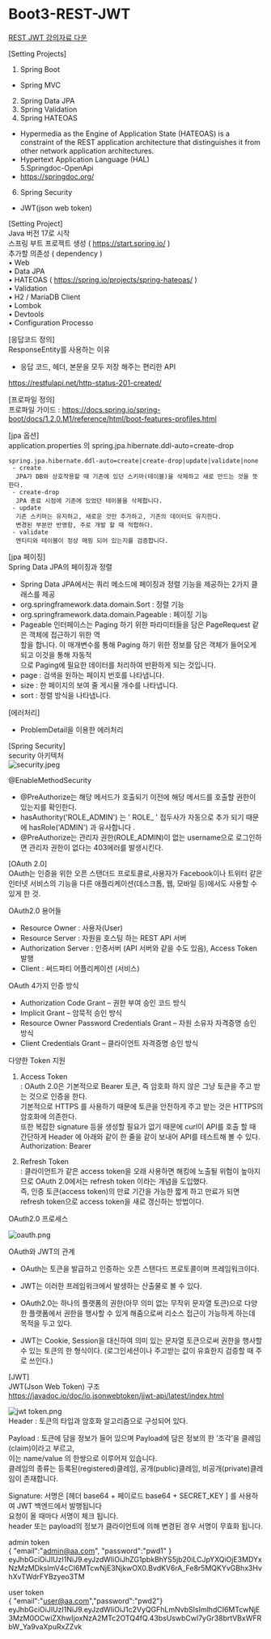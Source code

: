 # Boot3-REST-JWT  
[REST JWT 강의자료 다운 ](docs%2FREST%20JWT_202401.pdf)  

[Setting Projects]  
1. Spring Boot  
 - Spring MVC  
2. Spring Data JPA  
3. Spring Validation  
4. Spring HATEOAS  
 - Hypermedia as the Engine of Application State (HATEOAS) is a constraint of the REST application architecture that distinguishes it from other network application architectures.    
 - Hypertext Application Language (HAL)  
5.Springdoc-OpenApi  
 - https://springdoc.org/  
6. Spring Security  
 - JWT(json web token)  

[Setting Project]  
Java 버전 17로 시작  
스프링 부트 프로젝트 생성 ( https://start.spring.io/ )  
추가할 의존성 ( dependency )  
• Web  
• Data JPA  
• HATEOAS  ( https://spring.io/projects/spring-hateoas/ )  
• Validation  
• H2 / MariaDB Client  
• Lombok  
• Devtools  
• Configuration Processo  

[응답코드 정의]  
ResponseEntity를 사용하는 이유  
 - 응답 코드, 헤더, 본문을 모두 저장 해주는 편리한 API  
 
https://restfulapi.net/http-status-201-created/  

[프로파일 정의]  
프로파일 가이드 : https://docs.spring.io/spring-boot/docs/1.2.0.M1/reference/html/boot-features-profiles.html  

[jpa 옵션]  
application.properties 의 spring.jpa.hibernate.ddl-auto=create-drop
```
spring.jpa.hibernate.ddl-auto=create|create-drop|update|validate|none  
 - create  
  JPA가 DB와 상호작용할 때 기존에 있던 스키마(테이블)을 삭제하고 새로 만드는 것을 뜻한다.  
 - create-drop
  JPA 종료 시점에 기존에 있었던 테이블을 삭제합니다.
 - update
  기존 스키마는 유지하고, 새로운 것만 추가하고, 기존의 데이터도 유지한다. 
  변경된 부분만 반영함, 주로 개발 할 때 적합하다.
 - validate
  엔티티와 테이블이 정상 매핑 되어 있는지를 검증합니다.
```  
[jpa 페이징]  
Spring Data JPA의 페이징과 정렬  
 - Spring Data JPA에서는 쿼리 메소드에 페이징과 정렬 기능을 제공하는 2가지 클래스를 제공  
 - org.springframework.data.domain.Sort : 정렬 기능  
 - org.springframework.data.domain.Pageable : 페이징 기능  
 - Pageable 인터페이스는 Paging 하기 위한 파라미터들을 담은 PageRequest 같은 객체에 접근하기 위한 역  
할을 합니다. 이 매개변수를 통해 Paging 하기 위한 정보를 담은 객체가 들어오게 되고 이것을 통해 자동적  
으로 Paging에 필요한 데이터를 처리하여 반환하게 되는 것입니다.  
 - page : 검색을 원하는 페이지 번호를 나타냅니다.  
 - size : 한 페이지의 보여 줄 게시물 개수를 나타냅니다.  
 - sort : 정렬 방식을 나타냅니다.  

[에러처리]  
 - ProblemDetail을 이용한 에러처리 

[Spring Security]  
security 아키텍처  
![security.jpeg](docs%2Fsecurity.jpeg)  

@EnableMethodSecurity  
 - @PreAuthorize는 해당 메서드가 호출되기 이전에 해당 메서드를 호출할 권한이 있는지를 확인한다.  
 - hasAuthority('ROLE_ADMIN') 는 ' ROLE_ ' 접두사가 자동으로 추가 되기 때문에 hasRole('ADMIN') 과 유사합니다 .  
 - @PreAuthorize는 관리자 권한(ROLE_ADMIN)이 없는 username으로 로그인하면 관리자 권한이 없다는 403에러를 발생시킨다.  

[OAuth 2.0]  
OAuth는 인증을 위한 오픈 스탠더드 프로토콜로,사용자가 Facebook이나 트위터 같은 인터넷 서비스의 기능을 다른 애플리케이션(데스크톱, 웹, 모바일 등)에서도 사용할 수 있게 한 것.  

OAuth2.0 용어들  
- Resource Owner : 사용자(User)  
- Resource Server : 자원을 호스팅 하는 REST API 서버  
- Authorization Server : 인증서버 (API 서버와 같을 수도 있음), Access Token 발행  
- Client : 써드파티 어플리케이션 (서비스)  

OAuth 4가지 인증 방식  
- Authorization Code Grant – 권한 부여 승인 코드 방식  
- Implicit Grant – 암묵적 승인 방식  
- Resource Owner Password Credentials Grant – 자원 소유자 자격증명 승인 방식  
- Client Credentials Grant – 클라이언트 자격증명 승인 방식  

다양한 Token 지원
1. Access Token  
   : OAuth 2.0은 기본적으로 Bearer 토큰, 즉 암호화 하지 않은 그냥 토큰을 주고 받는 것으로 인증을 한다.  
   기본적으로 HTTPS 를 사용하기 때문에 토큰을 안전하게 주고 받는 것은 HTTPS의 암호화에 의존한다.   
   또한 복잡한 signature 등을 생성할 필요가 없기 때문에 curl이 API를 호출 할 때 간단하게 Header 에 아래와 같이 한 줄을 같이
   보내어 API를 테스트해 볼 수 있다.  
   Authorization: Bearer

2. Refresh Token    
   : 클라이언트가 같은 access token을 오래 사용하면 해킹에 노출될 위험이 높아지므로 OAuth 2.0에서는 refresh
   token 이라는 개념을 도입했다.  
   즉, 인증 토큰(access token)의 만료 기간을 가능한 짧게 하고 만료가 되면 refresh token으로 access token을 새로 갱신하는 방법이다.  

OAuth2.0 프로세스  
  
![oauth.png](docs%2Foauth.png)  

OAuth와 JWT의 관계  
- OAuth는 토큰을 발급하고 인증하는 오픈 스탠다드 프로토콜이며 프레임워크이다.  

- JWT는 이러한 프레임워크에서 발생하는 산출물로 볼 수 있다.  

- OAuth2.0는 하나의 플랫폼의 권한(아무 의미 없는 무작위 문자열 토큰)으로 다양한 플랫폼에서 권한을 행사할 수 있게 해줌으로써 리소스 접근이 가능하게 하는데 목적을 두고 있다.  

- JWT는 Cookie, Session을 대신하여 의미 있는 문자열 토큰으로써 권한을 행사할 수 있는 토큰의 한 형식이다. (로그인세션이나 주고받는 값이 유효한지 검증할 때 주로 쓰인다.)

[JWT]  
JWT(Json Web Token) 구조  
https://javadoc.io/doc/io.jsonwebtoken/jjwt-api/latest/index.html  

![jwt token.png](docs%2Fjwt%20token.png)  
Header : 토큰의 타입과 암호화 알고리즘으로 구성되어 있다.

Payload : 토큰에 담을 정보가 들어 있으며 Payload에 담은 정보의 한 ’조각’을 클레임(claim)이라고 부르고,  
이는 name/value 의 한쌍으로 이루어져 있습니다.   
클레임의 종류는 등록된(registered)클레임, 공개(public)클레임, 비공개(private)클레임이 존재합니다.  

Signature: 서명은 [헤더 base64 + 페이로드 base64 + SECRET_KEY ] 를 사용하여 JWT 백엔드에서 발행됩니다  
요청이 올 때마다 서명이 체크 됩니다.  
header 또는 payload의 정보가 클라이언트에 의해 변경된 경우 서명이 무효화 됩니다.  


admin token  
{ "email":"admin@aa.com", "password":"pwd1" }  
eyJhbGciOiJIUzI1NiJ9.eyJzdWIiOiJhZG1pbkBhYS5jb20iLCJpYXQiOjE3MDYxNzMzMDksImV4cCI6MTcwNjE3NjkwOX0.BvdKV6rA_Fe8r5MQKYvGBhx3HvhXvTWdrFYBzyeo3TM
  

user token  
{ "email":"user@aa.com","password":"pwd2"}  
eyJhbGciOiJIUzI1NiJ9.eyJzdWIiOiJ1c2VyQGFhLmNvbSIsImlhdCI6MTcwNjE3MzM0OCwiZXhwIjoxNzA2MTc2OTQ4fQ.43bsUswbCwl7yGr38brtVBxWFRbW_Ya9vaXpuRxZZvk

  